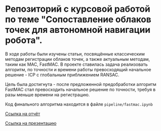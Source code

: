 # Репозиторий с курсовой работой по теме "Сопоставление облаков точек для автономной навигации робота".

В ходе работы были изучены статьи, посвящённые классическим методам регистрации облаков точек, а также актуальным методам, таким как MAC, FastMAC. В проекте ставилась задача реализовать алгоритм, по точности и времени работы превосходящий начальное решение - ICP с глобальным приближением RANSAC.

Цель была достигнута - после предложенной предобработки алгоритм FastMAC стал превосходить начальное решение по точности, требуя в разы меньше времени на регистрацию.

Код финального алгоритма находится в файле `pipeline/fastmac.ipynb`

[Ссылка на отчёт](https://drive.google.com/file/d/1UUu2855VFyxKt1HkDsZURc-zVlqshdpW/view?usp=sharing)

[Ссылка на презентацию](https://drive.google.com/file/d/1ItjowF84zZsEu-lLXTYUtmmGIgNHX8qS/view?usp=sharing)
